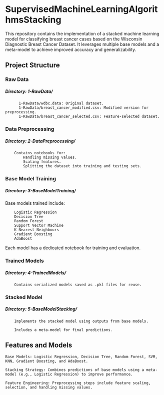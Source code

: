 # SupervisedMachineLearningAlgorithmsStacking
This repository contains the implementation of a stacked machine learning model for classifying breast cancer cases based on the Wisconsin Diagnostic Breast Cancer Dataset. It leverages multiple base models and a meta-model to achieve improved accuracy and generalizability.




## Project Structure



### Raw Data

##### Directory: 1-RawData/
          1-RawData/wdbc.data: Original dataset.
          1-RawData/breast_cancer_modified.csv: Modified version for preprocessing.
          1-RawData/breast_cancer_selected.csv: Feature-selected dataset.


### Data Preprocessing

##### Directory: 2-DataPreprocessing/

        Contains notebooks for:
            Handling missing values.
            Scaling features.
            Splitting the dataset into training and testing sets.


### Base Model Training

##### Directory: 3-BaseModelTraining/

Base models trained include:

        Logistic Regression
        Decision Tree
        Random Forest
        Support Vector Machine
        K Nearest Neighbours
        Gradient Boosting
        AdaBoost
Each model has a dedicated notebook for training and evaluation.


### Trained Models

##### Directory: 4-TrainedModels/

        Contains serialized models saved as .pkl files for reuse.


### Stacked Model

##### Directory: 5-BaseModelStacking/

        Implements the stacked model using outputs from base models.

        Includes a meta-model for final predictions.



        

## Features and Models

    Base Models: Logistic Regression, Decision Tree, Random Forest, SVM, KNN, Gradient Boosting, and AdaBoost.

    Stacking Strategy: Combines predictions of base models using a meta-model (e.g., Logistic Regression) to improve performance.

    Feature Engineering: Preprocessing steps include feature scaling, selection, and handling missing values.
